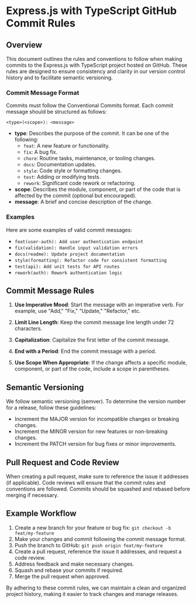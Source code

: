# Express.js with TypeScript GitHub Commit Rules

## Overview

This document outlines the rules and conventions to follow when making commits to the Express.js with TypeScript project hosted on GitHub. These rules are designed to ensure consistency and clarity in our version control history and to facilitate semantic versioning.

### Commit Message Format

Commits must follow the Conventional Commits format. Each commit message should be structured as follows:

```
<type>(<scope>): <message>
```

- **type**: Describes the purpose of the commit. It can be one of the following:
  - `feat`: A new feature or functionality.
  - `fix`: A bug fix.
  - `chore`: Routine tasks, maintenance, or tooling changes.
  - `docs`: Documentation updates.
  - `style`: Code style or formatting changes.
  - `test`: Adding or modifying tests.
  - `rework`: Significant code rework or refactoring.
- **scope**: Describes the module, component, or part of the code that is affected by the commit (optional but encouraged).
- **message**: A brief and concise description of the change.

### Examples

Here are some examples of valid commit messages:

- `feat(user-auth): Add user authentication endpoint`
- `fix(validation): Handle input validation errors`
- `docs(readme): Update project documentation`
- `style(formatting): Refactor code for consistent formatting`
- `test(api): Add unit tests for API routes`
- `rework(auth): Rework authentication logic`

## Commit Message Rules

1. **Use Imperative Mood**: Start the message with an imperative verb. For example, use "Add," "Fix," "Update," "Refactor," etc.

2. **Limit Line Length**: Keep the commit message line length under 72 characters.

3. **Capitalization**: Capitalize the first letter of the commit message.

4. **End with a Period**: End the commit message with a period.

5. **Use Scope When Appropriate**: If the change affects a specific module, component, or part of the code, include a scope in parentheses.

## Semantic Versioning

We follow semantic versioning (semver). To determine the version number for a release, follow these guidelines:

- Increment the MAJOR version for incompatible changes or breaking changes.
- Increment the MINOR version for new features or non-breaking changes.
- Increment the PATCH version for bug fixes or minor improvements.

## Pull Request and Code Review

When creating a pull request, make sure to reference the issue it addresses (if applicable). Code reviews will ensure that the commit rules and conventions are followed. Commits should be squashed and rebased before merging if necessary.

## Example Workflow

1. Create a new branch for your feature or bug fix: `git checkout -b feat/my-feature`
2. Make your changes and commit following the commit message format.
3. Push the branch to GitHub: `git push origin feat/my-feature`
4. Create a pull request, reference the issue it addresses, and request a code review.
5. Address feedback and make necessary changes.
6. Squash and rebase your commits if required.
7. Merge the pull request when approved.

By adhering to these commit rules, we can maintain a clean and organized project history, making it easier to track changes and manage releases.
